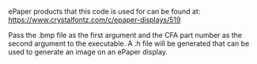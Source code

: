 ePaper products that this code is used for can be found at:
https://www.crystalfontz.com/c/epaper-displays/519

Pass the .bmp file as the first argument and the CFA part number as the second argument to the executable.
A .h file will be generated that can be used to generate an image on an ePaper display.